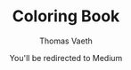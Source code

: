 ---
layout: post
title: "Coloring Book"
date: You'll be redirected to Medium
description: 
image: /assets/images/placeholder-8.jpg
author: Thomas Vaeth

tags: 
  - Squid
  - Moon Drinking
  - Kale

external_url: https://blog.usejournal.com/how-to-undo-your-git-failure-b76e31ecac74  
---
